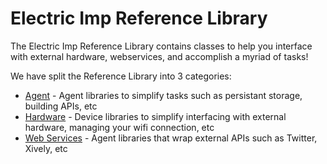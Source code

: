 Electric Imp Reference Library
==============================
The Electric Imp Reference Library contains classes to help you interface with external hardware, webservices, and accomplish a myriad of tasks!

We have split the Reference Library into 3 categories:

- [Agent](/agent) - Agent libraries to simplify tasks such as persistant storage, building APIs, etc
- [Hardware](/hardware) - Device libraries to simplify interfacing with external hardware, managing your wifi connection, etc
- [Web Services](/webservices) - Agent libraries that wrap external APIs such as Twitter, Xively, etc


